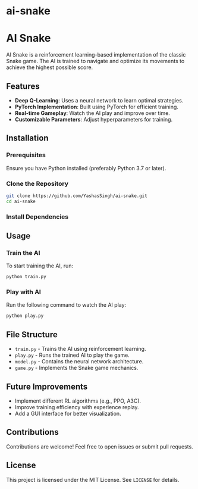 # ai-snake

# AI Snake

AI Snake is a reinforcement learning-based implementation of the classic Snake game. The AI is trained to navigate and optimize its movements to achieve the highest possible score.

## Features

- **Deep Q-Learning**: Uses a neural network to learn optimal strategies.
- **PyTorch Implementation**: Built using PyTorch for efficient training.
- **Real-time Gameplay**: Watch the AI play and improve over time.
- **Customizable Parameters**: Adjust hyperparameters for training.

## Installation

### Prerequisites
Ensure you have Python installed (preferably Python 3.7 or later).

### Clone the Repository
```bash
git clone https://github.com/YashasSingh/ai-snake.git
cd ai-snake
```

### Install Dependencies


## Usage

### Train the AI
To start training the AI, run:
```bash
python train.py
```

### Play with AI
Run the following command to watch the AI play:
```bash
python play.py
```

## File Structure
- `train.py` - Trains the AI using reinforcement learning.
- `play.py` - Runs the trained AI to play the game.
- `model.py` - Contains the neural network architecture.
- `game.py` - Implements the Snake game mechanics.


## Future Improvements
- Implement different RL algorithms (e.g., PPO, A3C).
- Improve training efficiency with experience replay.
- Add a GUI interface for better visualization.

## Contributions
Contributions are welcome! Feel free to open issues or submit pull requests.

## License
This project is licensed under the MIT License. See `LICENSE` for details.
